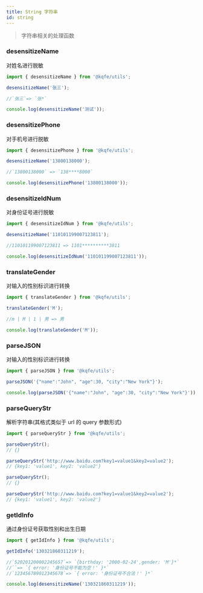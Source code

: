 ```yaml
---
title: String 字符串
id: string
---
```


> 字符串相关的处理函数

### desensitizeName

对姓名进行脱敏

```typescript
import { desensitizeName } from '@kqfe/utils';

desensitizeName('张三');

//`张三`=> `张*`
```

```typescript run
console.log(desensitizeName('测试'));
```

### desensitizePhone

对手机号进行脱敏

```typescript
import { desensitizePhone } from '@kqfe/utils';

desensitizeName('13800138000');

//`13800138000` => `138****8000`
```

```typescript run
console.log(desensitizePhone('13800138000'));
```

### desensitizeIdNum

对身份证号进行脱敏

```typescript
import { desensitizeIdNum } from '@kqfe/utils';

desensitizeName('110101199007123811');

//110101199007123811 => 1101**********3811
```

```typescript run
console.log(desensitizeIdNum('110101199007123811'));
```

### translateGender

对输入的性别标识进行转换

```typescript
import { translateGender } from '@kqfe/utils';

translateGender('M');

//m | M | 1 | 男 => 男
```

```typescript run
console.log(translateGender('M'));
```

### parseJSON

对输入的性别标识进行转换

```typescript
import { parseJSON } from '@kqfe/utils';

parseJSON('{"name":"John", "age":30, "city":"New York"}');
```

```typescript run
console.log(parseJSON('{"name":"John", "age":30, "city":"New York"}'));
```

### parseQueryStr

解析字符串(其格式类似于 url 的 query 参数形式)

```typescript
import { parseQueryStr } from '@kqfe/utils';

parseQueryStr();
// {}

parseQueryStr('http://www.baidu.com?key1=value1&key2=value2');
// {key1: 'value1', key2: 'value2'}
```

```typescript run
parseQueryStr();
// {}

parseQueryStr('http://www.baidu.com?key1=value1&key2=value2');
// {key1: 'value1', key2: 'value2'}
```

### getIdInfo

通过身份证号获取性别和出生日期

```typescript
import { getIdInfo } from '@kqfe/utils';

getIdInfo('130321860311219');

//`520201200002245657`=> `{birthday: '2000-02-24',gender: 'M'}*`
//``=> `{ error: '身份证号不能为空！' }*`
//`123456789012345678`=> `{ error: '身份证号不合法！' }*`
```

```typescript run
console.log(desensitizeName('130321860311219'));
```
